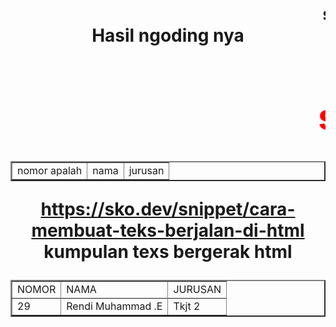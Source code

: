 <html>
<h1>
<marquee> semua siswa kelas x tkj 2</marquee>
<center>
<table border = "2">
<tr>
<td> nomor apalah</td>
<td> nama</td>
<td> jurusan</td



Hasil ngoding nya
<html>
<h1>
<marquee scrollamount="15"><font color ="red"> siswa teladan kelas x tkj 2<
</marquee>
<center>
<table border ="2">
<tr>
<td>NOMOR</td>
<td>NAMA</td>
<td>JURUSAN</td>
<tr>
<tr>
<td>29</td>
<td>Rendi Muhammad .E</td>
<td>Tkjt 2</td>
</html>



https://sko.dev/snippet/cara-membuat-teks-berjalan-di-html
kumpulan texs bergerak html


